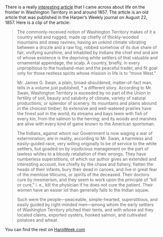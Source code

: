There is a really [interesting article](http://thewest.harpweek.com/Sections/frontier/FrontierLife7003.htm) that I came across about life on the frontier in Washington Territory in and around 1857. The article is an old article that was published in the Harper’s Weekly journal on August 22, 1857. Here is a clip of the article:

> The commonly-received notion of Washington Territory makes of it a country wild and rugged, made up chiefly of thickly-wooded mountains and steep ravines, having an unkind climate vibrating between a drizzle and a raw fog, robbed somehow of its due share of fair, vivifying sunshine, and inhabited by Indians the chief end and aim of whose existence is the depriving white settlers of that valuable and ornamental appendage, the scalp. A country, briefly, in every unpropitious to the husband-man and the peaceful trader, and fit goal only for those restless spirits whose mission in life is to “move West.”
> 
> Mr. James G. Swan, a plain, broad-shouldered, matter-of-fact man, tells in a volume just published, \* a different story. According to Mr. Swan, Washington Territory is exceeded by no part of the Union in fertility of soil, beauty and salubrity of climate, variety of natural productions, or splendor of scenery. Its mountains and plains abound in the choicest timber; its extensive and well-watered prairies have the finest soil in the world; its streams and bays teem with fish of every kin, from the salmon to the herring; and its woods and marshes are alive with every kind of game known to the American sportsman.
> 
> The Indians, against whom our Government is now waging a war of extermination, are in reality, according to Mr. Swan, a harmless and easily-guided race, very willing originally to be of service to the white settlers, but goaded on by injudicious management on the part of lawless whites to a bloody retaliation of their wrongs. They have numberless superstitions, of which our author gives an extended and interesting account, live chiefly by the chase and fishery, flatten the heads of their infants, bury their dead in canoes, and live in great fear of the memlose tillicums, or spirits of the deceased. Their doctors cure by mesmerism, and they seem to work upon the principle of “kill or cure,” i. e., kill the physician if he does not cure the patient. Their women have an easier lot than generally falls to the Indian squaw.
> 
> Such were the people—peaceable, simple-hearted, superstitious, and easily guided by right-minded men—among whom the early settlers of Washington Territory pitched their tents, and with whose aid they located claims, exported oysters, hooked salmon, and cultivated potatoes and wheat.

You can find the rest on [HarpWeek.com](http://thewest.harpweek.com/Sections/frontier/FrontierLife7003.htm)
